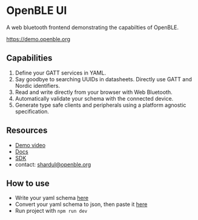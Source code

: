 # OpenBLE UI

A web bluetooth frontend demonstrating the capabilties of OpenBLE.

https://demo.openble.org

## Capabilities

1. Define your GATT services in YAML.
2. Say goodbye to searching UUIDs in datasheets. Directly use GATT and Nordic identifiers.
3. Read and write directly from your browser with Web Bluetooth.
4. Automatically validate your schema with the connected device.
5. Generate type safe clients and peripherals using a platform agnostic specification.

## Resources

- [Demo video]()
- [Docs](https://openble.org)
- [SDK](https://github.com/openble-org/openble-sdk)
- contact: shardul@openble.org

## How to use

- Write your yaml schema [here](./src/openble/spec.openble.yaml)
- Convert your yaml schema to json, then paste it [here](./src/openble/spec.openble.json)
- Run project with `npm run dev`
